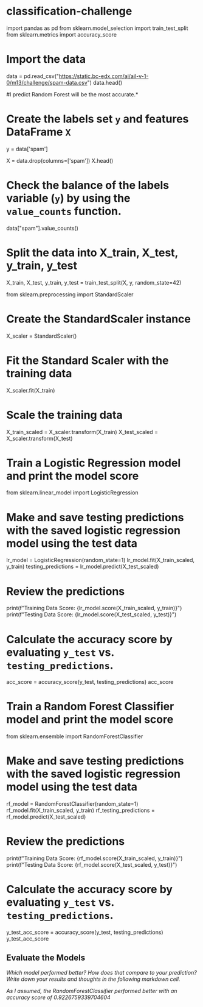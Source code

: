 # classification-challenge
import pandas as pd
from sklearn.model_selection import train_test_split
from sklearn.metrics import accuracy_score

# Import the data
data = pd.read_csv("https://static.bc-edx.com/ai/ail-v-1-0/m13/challenge/spam-data.csv")
data.head()

#I predict Random Forest will be the most accurate.*

# Create the labels set `y` and features DataFrame `X`
y = data['spam']

X = data.drop(columns=['spam'])
X.head()

# Check the balance of the labels variable (`y`) by using the `value_counts` function.
data["spam"].value_counts()

# Split the data into X_train, X_test, y_train, y_test
X_train, X_test, y_train, y_test = train_test_split(X, y, random_state=42)

from sklearn.preprocessing import StandardScaler

# Create the StandardScaler instance
X_scaler = StandardScaler()

# Fit the Standard Scaler with the training data
X_scaler.fit(X_train) 

# Scale the training data
X_train_scaled = X_scaler.transform(X_train)
X_test_scaled = X_scaler.transform(X_test)

# Train a Logistic Regression model and print the model score
from sklearn.linear_model import LogisticRegression

# Make and save testing predictions with the saved logistic regression model using the test data
lr_model = LogisticRegression(random_state=1)
lr_model.fit(X_train_scaled, y_train)
testing_predictions = lr_model.predict(X_test_scaled)

# Review the predictions
print(f"Training Data Score: {lr_model.score(X_train_scaled, y_train)}")
print(f"Testing Data Score: {lr_model.score(X_test_scaled, y_test)}")

# Calculate the accuracy score by evaluating `y_test` vs. `testing_predictions`.
acc_score = accuracy_score(y_test, testing_predictions) 
acc_score

# Train a Random Forest Classifier model and print the model score
from sklearn.ensemble import RandomForestClassifier

# Make and save testing predictions with the saved logistic regression model using the test data
rf_model = RandomForestClassifier(random_state=1)
rf_model.fit(X_train_scaled, y_train)
rf_testing_predictions = rf_model.predict(X_test_scaled)


# Review the predictions
print(f"Training Data Score: {rf_model.score(X_train_scaled, y_train)}")
print(f"Testing Data Score: {rf_model.score(X_test_scaled, y_test)}")

# Calculate the accuracy score by evaluating `y_test` vs. `testing_predictions`.
y_test_acc_score = accuracy_score(y_test, testing_predictions)
y_test_acc_score

## Evaluate the Models

*Which model performed better? How does that compare to your prediction? Write down your results and thoughts in the following markdown cell.*

*As I assumed, the RandomForestClassifier performed better with an accuracy score of 0.9226759339704604* 